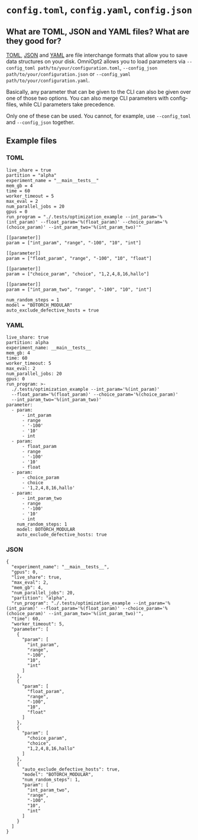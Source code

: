 # `config.toml`, `config.yaml`, `config.json`

<!-- How to load parameters from OmniOpt2-config-files -->

<div id="toc"></div>

## What are TOML, JSON and YAML files? What are they good for?

[TOML](https://en.wikipedia.org/wiki/TOML), [JSON](https://en.wikipedia.org/wiki/JSON) and [YAML](https://en.wikipedia.org/wiki/YAML) are file interchange formats that allow you to save data structures on your disk. OmniOpt2 allows you to load parameters via `--config_toml path/to/your/configuration.toml`, `--config_json path/to/your/configuration.json` or `--config_yaml path/to/your/configuration.yaml`.

Basically, any parameter that can be given to the CLI can also be given over one of those two options. You can also merge CLI parameters with config-files, while CLI parameters take precedence.

Only one of these can be used. You cannot, for example, use `--config_toml` and `--config_json` together.

## Example files

### TOML

```
live_share = true
partition = "alpha"
experiment_name = "__main__tests__"
mem_gb = 4
time = 60
worker_timeout = 5
max_eval = 2
num_parallel_jobs = 20
gpus = 0
run_program = "./.tests/optimization_example --int_param='%(int_param)' --float_param='%(float_param)' --choice_param='%(choice_param)' --int_param_two='%(int_param_two)'"

[[parameter]]
param = ["int_param", "range", "-100", "10", "int"]

[[parameter]]
param = ["float_param", "range", "-100", "10", "float"]

[[parameter]]
param = ["choice_param", "choice", "1,2,4,8,16,hallo"]

[[parameter]]
param = ["int_param_two", "range", "-100", "10", "int"]

num_random_steps = 1
model = "BOTORCH_MODULAR"
auto_exclude_defective_hosts = true
```

### YAML

```
live_share: true
partition: alpha
experiment_name: __main__tests__
mem_gb: 4
time: 60
worker_timeout: 5
max_eval: 2
num_parallel_jobs: 20
gpus: 0
run_program: >-
  ./.tests/optimization_example --int_param='%(int_param)'
  --float_param='%(float_param)' --choice_param='%(choice_param)'
  --int_param_two='%(int_param_two)'
parameter:
  - param:
      - int_param
      - range
      - '-100'
      - '10'
      - int
  - param:
      - float_param
      - range
      - '-100'
      - '10'
      - float
  - param:
      - choice_param
      - choice
      - '1,2,4,8,16,hallo'
  - param:
      - int_param_two
      - range
      - '-100'
      - '10'
      - int
    num_random_steps: 1
    model: BOTORCH_MODULAR
    auto_exclude_defective_hosts: true
```

### JSON

```
{
  "experiment_name": "__main__tests__",
  "gpus": 0,
  "live_share": true,
  "max_eval": 2,
  "mem_gb": 4,
  "num_parallel_jobs": 20,
  "partition": "alpha",
  "run_program": "./.tests/optimization_example --int_param='%(int_param)' --float_param='%(float_param)' --choice_param='%(choice_param)' --int_param_two='%(int_param_two)'",
  "time": 60,
  "worker_timeout": 5,
  "parameter": [
    {
      "param": [
        "int_param",
        "range",
        "-100",
        "10",
        "int"
      ]
    },
    {
      "param": [
        "float_param",
        "range",
        "-100",
        "10",
        "float"
      ]
    },
    {
      "param": [
        "choice_param",
        "choice",
        "1,2,4,8,16,hallo"
      ]
    },
    {
      "auto_exclude_defective_hosts": true,
      "model": "BOTORCH_MODULAR",
      "num_random_steps": 1,
      "param": [
        "int_param_two",
        "range",
        "-100",
        "10",
        "int"
      ]
    }
  ]
}
```
